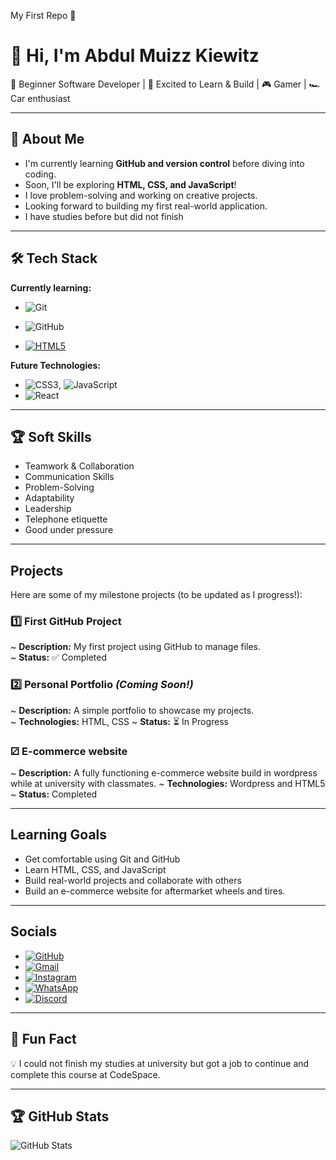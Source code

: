 My First Repo 🚀

# 👋 Hi, I'm Abdul Muizz Kiewitz

🌱 Beginner Software Developer | 🚀 Excited to Learn & Build | 🎮 Gamer | 🏎️ Car enthusiast

---

## 🎯 About Me

- I'm currently learning **GitHub and version control** before diving into coding.
- Soon, I'll be exploring **HTML, CSS, and JavaScript**!
- I love problem-solving and working on creative projects.
- Looking forward to building my first real-world application.
- I have studies before but did not finish

---

## 🛠️ Tech Stack

**Currently learning:**

- ![Git](https://img.shields.io/badge/-Git-F05032?style=flat&logo=git&logoColor=white)

- ![GitHub](https://img.shields.io/badge/-GitHub-181717?style=flat-circle&logo=github)

- [![HTML5](https://img.shields.io/badge/HTML5-E34F26?style=for-the-badge&logo=html5&logoColor=white)](https://developer.mozilla.org/en-US/docs/Web/Guide/HTML/HTML5)


**Future Technologies:**

- ![CSS3](https://img.shields.io/badge/-CSS3-black?style=flat-circle&logo=css3), ![JavaScript](https://img.shields.io/badge/-JavaScript-black?style=flat-circle&logo=javascript)
- ![React](https://img.shields.io/badge/-React-black?style=flat-circle&logo=react)

---

## 🏆 Soft Skills

- Teamwork & Collaboration
- Communication Skills
- Problem-Solving
- Adaptability
- Leadership
- Telephone etiquette
- Good under pressure


---

##  Projects

Here are some of my milestone projects (to be updated as I progress!):

### **1️⃣ First GitHub Project**

~ **Description:** My first project using GitHub to manage files.  
~ **Status:** ✅ Completed

### **2️⃣ Personal Portfolio** _(Coming Soon!)_

~ **Description:** A simple portfolio to showcase my projects.  
~ **Technologies:** HTML, CSS
~ **Status:** ⏳ In Progress

### **⚂ E-commerce website**

~ **Description:** A fully functioning e-commerce website build in wordpress while at university with classmates.
~ **Technologies:** Wordpress and HTML5
~ **Status:** Completed

---

##  Learning Goals

- Get comfortable using Git and GitHub
- Learn HTML, CSS, and JavaScript
- Build real-world projects and collaborate with others
- Build an e-commerce website for aftermarket wheels and tires.

---

##  Socials

- [![GitHub](https://img.shields.io/badge/-GitHub-181717?style=flat&logo=github&logoColor=white)](https://github.com/Muizz-CS)  
- [![Gmail](https://img.shields.io/badge/Gmail-D14836?style=for-the-badge&logo=gmail&logoColor=white)](mailto:kabdulmuizz@gmail.com)
- [![Instagram](https://img.shields.io/badge/Instagram-E4405F?style=for-the-badge&logo=instagram&logoColor=white)](https://www.instagram.com/mozezamk)
- [![WhatsApp](https://img.shields.io/badge/WhatsApp-25D366?style=for-the-badge&logo=whatsapp&logoColor=white)](https://wa.me/0745456723)
- [![Discord](https://img.shields.io/badge/Discord-5865F2?style=for-the-badge&logo=discord&logoColor=white)](https://discord.com/users/_mozez)

---

## 🚀 Fun Fact

💡 I could not finish my studies at university but got a job to continue and complete this course at CodeSpace.

---

## 🏆 GitHub Stats

![GitHub Stats](https://github-readme-stats.vercel.app/api?username=yourusername&show_icons=true&theme=radical)
